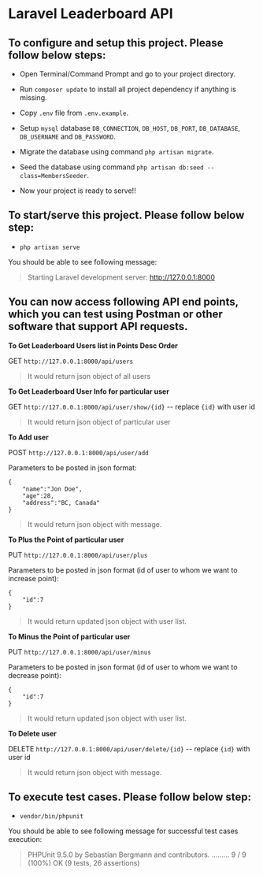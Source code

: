 # Laravel Leaderboard API

## To configure and setup this project. Please follow below steps:

- Open Terminal/Command Prompt and go to your project directory.

- Run `composer update` to install all project dependency if anything is missing.

- Copy `.env` file from `.env.example`.

- Setup `mysql` database `DB_CONNECTION`, `DB_HOST`, `DB_PORT`, `DB_DATABASE`, `DB_USERNAME` and `DB_PASSWORD`.

- Migrate the database using command `php artisan migrate`.

- Seed the database using command `php artisan db:seed --class=MembersSeeder`.

- Now your project is ready to serve!!

## To start/serve this project. Please follow below step:

- `php artisan serve`

You should be able to see following message:

>Starting Laravel development server: http://127.0.0.1:8000


## You can now access following API end points, which you can test using Postman or other software that support API requests.

**To Get Leaderboard Users list in Points Desc Order**

GET `http://127.0.0.1:8000/api/users`

>It would return json object of all users


**To Get Leaderboard User Info for particular user**

GET `http://127.0.0.1:8000/api/user/show/{id}` -- replace `{id}` with user id 

>It would return json object of particular user


**To Add user**

POST `http://127.0.0.1:8000/api/user/add` 

Parameters to be posted in json format:
```
{
    "name":"Jon Doe",
    "age":28,
    "address":"BC, Canada"
}
```

>It would return json object with message.


**To Plus the Point of particular user**

PUT `http://127.0.0.1:8000/api/user/plus` 

Parameters to be posted in json format (id of user to whom we want to increase point):
```
{
    "id":7
}
```

>It would return updated json object with user list.


**To Minus the Point of particular user**

PUT `http://127.0.0.1:8000/api/user/minus` 

Parameters to be posted in json format (id of user to whom we want to decrease point):
```
{
    "id":7
}
```

>It would return updated json object with user list.


**To Delete user**

DELETE `http://127.0.0.1:8000/api/user/delete/{id}` -- replace `{id}` with user id 

>It would return json object with message.


## To execute test cases. Please follow below step:

- `vendor/bin/phpunit`

You should be able to see following message for successful test cases execution:
>PHPUnit 9.5.0 by Sebastian Bergmann and contributors.
>.........                                                           9 / 9 (100%)
>OK (9 tests, 26 assertions)
